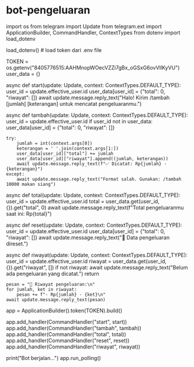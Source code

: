 # bot-pengeluaran
import os
from telegram import Update
from telegram.ext import ApplicationBuilder, CommandHandler, ContextTypes
from dotenv import load_dotenv

load_dotenv()  # load token dari .env file

TOKEN = os.getenv("8405776515:AAHMnopWOecVZZi7gBx_oGSxG6ovVIlKyVU")
user_data = {}

async def start(update: Update, context: ContextTypes.DEFAULT_TYPE):
    user_id = update.effective_user.id
    user_data[user_id] = {"total": 0, "riwayat": []}
    await update.message.reply_text("Halo! Kirim /tambah [jumlah] [keterangan] untuk mencatat pengeluaranmu.")

async def tambah(update: Update, context: ContextTypes.DEFAULT_TYPE):
    user_id = update.effective_user.id
    if user_id not in user_data:
        user_data[user_id] = {"total": 0, "riwayat": []}

    try:
        jumlah = int(context.args[0])
        keterangan = ' '.join(context.args[1:])
        user_data[user_id]["total"] += jumlah
        user_data[user_id]["riwayat"].append((jumlah, keterangan))
        await update.message.reply_text(f"✅ Dicatat: Rp{jumlah} - {keterangan}")
    except:
        await update.message.reply_text("Format salah. Gunakan: /tambah 10000 makan siang")

async def total(update: Update, context: ContextTypes.DEFAULT_TYPE):
    user_id = update.effective_user.id
    total = user_data.get(user_id, {}).get("total", 0)
    await update.message.reply_text(f"Total pengeluaranmu saat ini: Rp{total}")

async def reset(update: Update, context: ContextTypes.DEFAULT_TYPE):
    user_id = update.effective_user.id
    user_data[user_id] = {"total": 0, "riwayat": []}
    await update.message.reply_text("🔄 Data pengeluaran direset.")

async def riwayat(update: Update, context: ContextTypes.DEFAULT_TYPE):
    user_id = update.effective_user.id
    riwayat = user_data.get(user_id, {}).get("riwayat", [])
    if not riwayat:
        await update.message.reply_text("Belum ada pengeluaran yang dicatat.")
        return

    pesan = "🧾 Riwayat pengeluaran:\n"
    for jumlah, ket in riwayat:
        pesan += f"- Rp{jumlah} - {ket}\n"
    await update.message.reply_text(pesan)

app = ApplicationBuilder().token(TOKEN).build()

app.add_handler(CommandHandler("start", start))
app.add_handler(CommandHandler("tambah", tambah))
app.add_handler(CommandHandler("total", total))
app.add_handler(CommandHandler("reset", reset))
app.add_handler(CommandHandler("riwayat", riwayat))

print("Bot berjalan...")
app.run_polling()
